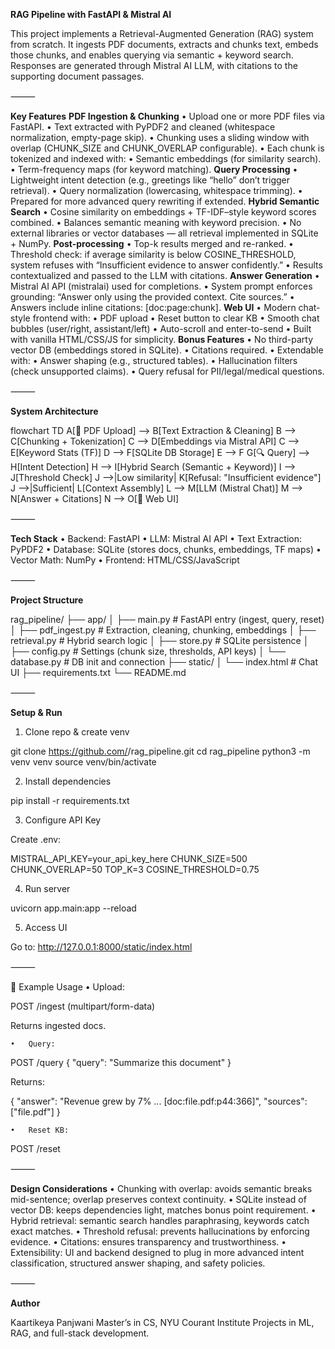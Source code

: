 **RAG Pipeline with FastAPI & Mistral AI**

This project implements a Retrieval-Augmented Generation (RAG) system from scratch. It ingests PDF documents, extracts and chunks text, embeds those chunks, and enables querying via semantic + keyword search. Responses are generated through Mistral AI LLM, with citations to the supporting document passages.

⸻

**Key Features**
	**PDF Ingestion & Chunking**
	•	Upload one or more PDF files via FastAPI.
	•	Text extracted with PyPDF2 and cleaned (whitespace normalization, empty-page skip).
	•	Chunking uses a sliding window with overlap (CHUNK_SIZE and CHUNK_OVERLAP configurable).
	•	Each chunk is tokenized and indexed with:
	•	Semantic embeddings (for similarity search).
	•	Term-frequency maps (for keyword matching).
	**Query Processing**
	•	Lightweight intent detection (e.g., greetings like “hello” don’t trigger retrieval).
	•	Query normalization (lowercasing, whitespace trimming).
	•	Prepared for more advanced query rewriting if extended.
	**Hybrid Semantic Search**
	•	Cosine similarity on embeddings + TF-IDF–style keyword scores combined.
	•	Balances semantic meaning with keyword precision.
	•	No external libraries or vector databases — all retrieval implemented in SQLite + NumPy.
	**Post-processing**
	•	Top-k results merged and re-ranked.
	•	Threshold check: if average similarity is below COSINE_THRESHOLD, system refuses with “Insufficient evidence to answer confidently.”
	•	Results contextualized and passed to the LLM with citations.
	**Answer Generation**
	•	Mistral AI API (mistralai) used for completions.
	•	System prompt enforces grounding: “Answer only using the provided context. Cite sources.”
	•	Answers include inline citations: [doc:page:chunk].
	**Web UI**
	•	Modern chat-style frontend with:
	•	PDF upload
	•	Reset button to clear KB
	•	Smooth chat bubbles (user/right, assistant/left)
	•	Auto-scroll and enter-to-send
	•	Built with vanilla HTML/CSS/JS for simplicity.
	**Bonus Features**
	•	No third-party vector DB (embeddings stored in SQLite).
	•	Citations required.
	•	Extendable with:
	•	Answer shaping (e.g., structured tables).
	•	Hallucination filters (check unsupported claims).
	•	Query refusal for PII/legal/medical questions.

⸻

**System Architecture**

flowchart TD
    A[📄 PDF Upload] --> B[Text Extraction & Cleaning]
    B --> C[Chunking + Tokenization]
    C --> D[Embeddings via Mistral API]
    C --> E[Keyword Stats (TF)]
    D --> F[SQLite DB Storage]
    E --> F
    G[🔍 Query] --> H[Intent Detection]
    H --> I[Hybrid Search (Semantic + Keyword)]
    I --> J[Threshold Check]
    J -->|Low similarity| K[Refusal: "Insufficient evidence"]
    J -->|Sufficient| L[Context Assembly]
    L --> M[LLM (Mistral Chat)]
    M --> N[Answer + Citations]
    N --> O[💬 Web UI]


⸻

**Tech Stack**
	•	Backend: FastAPI
	•	LLM: Mistral AI API
	•	Text Extraction: PyPDF2
	•	Database: SQLite (stores docs, chunks, embeddings, TF maps)
	•	Vector Math: NumPy
	•	Frontend: HTML/CSS/JavaScript

⸻

**Project Structure**

rag_pipeline/
├── app/
│   ├── main.py          # FastAPI entry (ingest, query, reset)
│   ├── pdf_ingest.py    # Extraction, cleaning, chunking, embeddings
│   ├── retrieval.py     # Hybrid search logic
│   ├── store.py         # SQLite persistence
│   ├── config.py        # Settings (chunk size, thresholds, API keys)
│   └── database.py      # DB init and connection
├── static/
│   └── index.html       # Chat UI
├── requirements.txt
└── README.md


⸻

**Setup & Run**

1. Clone repo & create venv

git clone https://github.com/<your-username>/rag_pipeline.git
cd rag_pipeline
python3 -m venv venv
source venv/bin/activate

2. Install dependencies

pip install -r requirements.txt

3. Configure API Key

Create .env:

MISTRAL_API_KEY=your_api_key_here
CHUNK_SIZE=500
CHUNK_OVERLAP=50
TOP_K=3
COSINE_THRESHOLD=0.75

4. Run server

uvicorn app.main:app --reload

5. Access UI

Go to: http://127.0.0.1:8000/static/index.html

⸻

📌 Example Usage
	•	Upload:

POST /ingest (multipart/form-data)

Returns ingested docs.

	•	Query:

POST /query
{ "query": "Summarize this document" }

Returns:

{
  "answer": "Revenue grew by 7% ... [doc:file.pdf:p44:366]",
  "sources": ["file.pdf"]
}


	•	Reset KB:

POST /reset



⸻

**Design Considerations**
	•	Chunking with overlap: avoids semantic breaks mid-sentence; overlap preserves context continuity.
	•	SQLite instead of vector DB: keeps dependencies light, matches bonus point requirement.
	•	Hybrid retrieval: semantic search handles paraphrasing, keywords catch exact matches.
	•	Threshold refusal: prevents hallucinations by enforcing evidence.
	•	Citations: ensures transparency and trustworthiness.
	•	Extensibility: UI and backend designed to plug in more advanced intent classification, structured answer shaping, and safety policies.

⸻

**Author**

Kaartikeya Panjwani
Master’s in CS, NYU Courant Institute
Projects in ML, RAG, and full-stack development.
